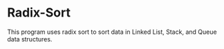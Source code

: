 # Radix-Sort
This program uses radix sort to sort data in Linked List, Stack, and Queue data structures.
